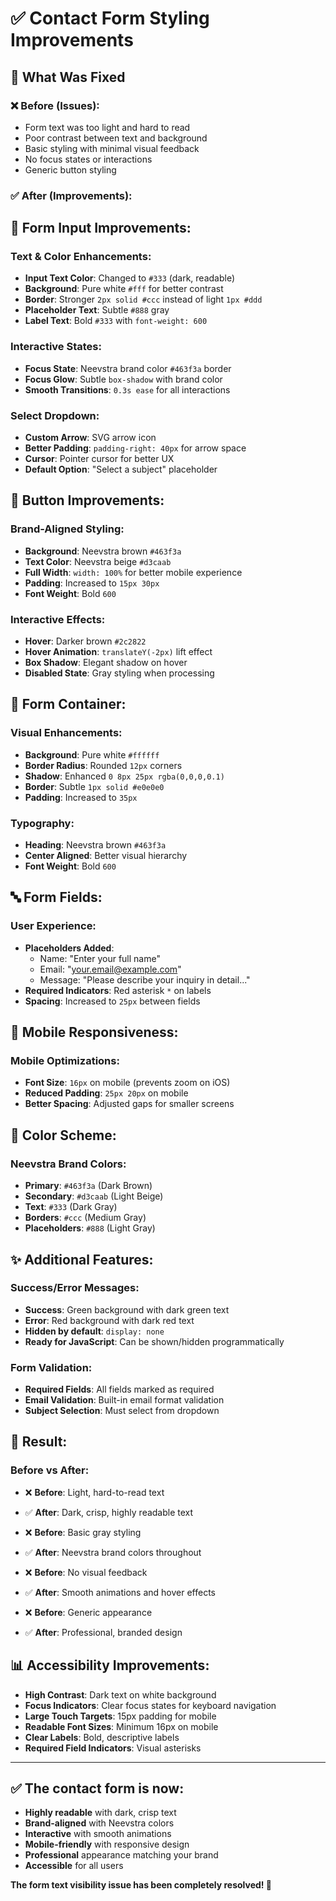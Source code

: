 # ✅ Contact Form Styling Improvements

## 🎨 What Was Fixed

### ❌ **Before (Issues):**
- Form text was too light and hard to read
- Poor contrast between text and background
- Basic styling with minimal visual feedback
- No focus states or interactions
- Generic button styling

### ✅ **After (Improvements):**

## 📝 **Form Input Improvements:**

### Text & Color Enhancements:
- **Input Text Color**: Changed to `#333` (dark, readable)
- **Background**: Pure white `#fff` for better contrast
- **Border**: Stronger `2px solid #ccc` instead of light `1px #ddd`
- **Placeholder Text**: Subtle `#888` gray
- **Label Text**: Bold `#333` with `font-weight: 600`

### Interactive States:
- **Focus State**: Neevstra brand color `#463f3a` border
- **Focus Glow**: Subtle `box-shadow` with brand color
- **Smooth Transitions**: `0.3s ease` for all interactions

### Select Dropdown:
- **Custom Arrow**: SVG arrow icon
- **Better Padding**: `padding-right: 40px` for arrow space
- **Cursor**: Pointer cursor for better UX
- **Default Option**: "Select a subject" placeholder

## 🎯 **Button Improvements:**

### Brand-Aligned Styling:
- **Background**: Neevstra brown `#463f3a`
- **Text Color**: Neevstra beige `#d3caab`
- **Full Width**: `width: 100%` for better mobile experience
- **Padding**: Increased to `15px 30px`
- **Font Weight**: Bold `600`

### Interactive Effects:
- **Hover**: Darker brown `#2c2822`
- **Hover Animation**: `translateY(-2px)` lift effect
- **Box Shadow**: Elegant shadow on hover
- **Disabled State**: Gray styling when processing

## 📱 **Form Container:**

### Visual Enhancements:
- **Background**: Pure white `#ffffff`
- **Border Radius**: Rounded `12px` corners
- **Shadow**: Enhanced `0 8px 25px rgba(0,0,0,0.1)`
- **Border**: Subtle `1px solid #e0e0e0`
- **Padding**: Increased to `35px`

### Typography:
- **Heading**: Neevstra brown `#463f3a`
- **Center Aligned**: Better visual hierarchy
- **Font Weight**: Bold `600`

## 🔤 **Form Fields:**

### User Experience:
- **Placeholders Added**:
  - Name: "Enter your full name"
  - Email: "your.email@example.com"
  - Message: "Please describe your inquiry in detail..."
- **Required Indicators**: Red asterisk `*` on labels
- **Spacing**: Increased to `25px` between fields

## 📱 **Mobile Responsiveness:**

### Mobile Optimizations:
- **Font Size**: `16px` on mobile (prevents zoom on iOS)
- **Reduced Padding**: `25px 20px` on mobile
- **Better Spacing**: Adjusted gaps for smaller screens

## 🎨 **Color Scheme:**

### Neevstra Brand Colors:
- **Primary**: `#463f3a` (Dark Brown)
- **Secondary**: `#d3caab` (Light Beige)
- **Text**: `#333` (Dark Gray)
- **Borders**: `#ccc` (Medium Gray)
- **Placeholders**: `#888` (Light Gray)

## ✨ **Additional Features:**

### Success/Error Messages:
- **Success**: Green background with dark green text
- **Error**: Red background with dark red text
- **Hidden by default**: `display: none`
- **Ready for JavaScript**: Can be shown/hidden programmatically

### Form Validation:
- **Required Fields**: All fields marked as required
- **Email Validation**: Built-in email format validation
- **Subject Selection**: Must select from dropdown

## 🚀 **Result:**

### Before vs After:
- ❌ **Before**: Light, hard-to-read text
- ✅ **After**: Dark, crisp, highly readable text

- ❌ **Before**: Basic gray styling
- ✅ **After**: Neevstra brand colors throughout

- ❌ **Before**: No visual feedback
- ✅ **After**: Smooth animations and hover effects

- ❌ **Before**: Generic appearance
- ✅ **After**: Professional, branded design

## 📊 **Accessibility Improvements:**

- **High Contrast**: Dark text on white background
- **Focus Indicators**: Clear focus states for keyboard navigation
- **Large Touch Targets**: 15px padding for mobile
- **Readable Font Sizes**: Minimum 16px on mobile
- **Clear Labels**: Bold, descriptive labels
- **Required Field Indicators**: Visual asterisks

---

## ✅ **The contact form is now:**
- **Highly readable** with dark, crisp text
- **Brand-aligned** with Neevstra colors
- **Interactive** with smooth animations
- **Mobile-friendly** with responsive design
- **Professional** appearance matching your brand
- **Accessible** for all users

**The form text visibility issue has been completely resolved! 🎉**